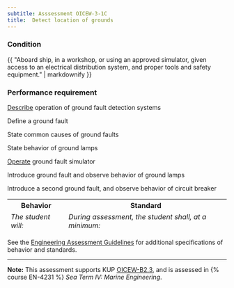 ```yaml
---
subtitle: Asssessment OICEW-3-1C
title:  Detect location of grounds
---
```




### Condition

{{ "Aboard ship, in a workshop, or using an approved simulator, given access to an electrical distribution system, and proper tools and safety equipment." | markdownify }}

### Performance requirement 

<table width='100%' class='Guidelines'>
 <thead>
 <tr>
     <th class='thirty'>Behavior</th>
     <th class='seventy'>Standard</th>
 </tr>
 <tr>
     <td><em>The student will:</em></td>
     <td><em>During assessment, the student shall, at a minimum:</em></td>
 </tr>
 </thead>
 <tbody>


<!--rowstart-->

[Describe](guidelines#describeequipment) operation of ground fault detection systems

<!--cellbreak-->

Define a ground fault

State common causes of ground faults

State behavior of ground lamps

<!--rowend-->


<!--rowstart-->

[Operate](guidelines#operate) ground fault simulator

<!--cellbreak-->

Introduce ground fault and observe behavior of ground lamps

Introduce a second ground fault, and observe behavior of circuit breaker

<!--rowend-->


 </tbody>
 </table>



See the [Engineering Assessment Guidelines](guidelines) for additional specifications of behavior and standards.


*****

**Note:** This assessment supports KUP [OICEW-B2.3]({{site.baseurl}}/tables/31.html#OICEW-B2.3), and is assessed in  {% course  EN-4231 %}  *Sea Term IV: Marine Engineering*. 

